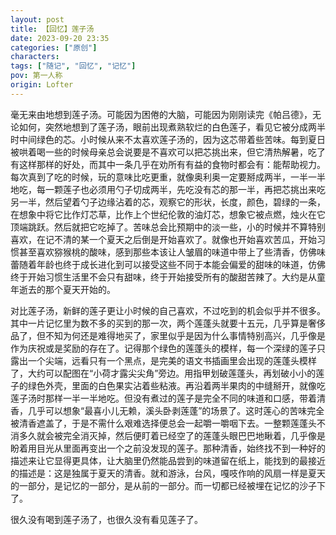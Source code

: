 ```yaml
---
layout: post
title: 【回忆】莲子汤
date: 2023-09-20 23:35
categories: ["原创"]
characters: 
tags: ["随记", "回忆", "记忆"]
pov: 第一人称
origin: Lofter
---
```


毫无来由地想到莲子汤。可能因为困倦的大脑，可能因为刚刚读完《帕吕德》，无论如何，突然地想到了莲子汤，眼前出现煮熟软烂的白色莲子，看见它被分成两半时中间绿色的芯。小时候从来不太喜欢莲子汤的，因为这芯带着些苦味。每到夏日被哄着喝一些的时候母亲总会说要是不喜欢可以把芯挑出来，但它清热解暑，吃了有这样那样的好处，而其中一条几乎在劝所有有益的食物时都会有：能帮助视力。每次真到了吃的时候，玩的意味比吃更重，就像奥利奥一定要掰成两半，一半一半地吃，每一颗莲子也必须用勺子切成两半，先吃没有芯的那一半，再把芯挑出来吃另一半，然后望着勺子边缘沾着的芯，观察它的形状，长度，颜色，碧绿的一条，在想象中将它比作灯芯草，比作上个世纪伦敦的油灯芯，想象它被点燃，烛火在它顶端跳跃。然后就把它吃掉了。苦味总会比预期中的淡一些，小的时候并不算特别喜欢，在记不清的某一个夏天之后倒是开始喜欢了。就像也开始喜欢苦瓜，开始习惯甚至喜欢猕猴桃的酸味，感到那些本该让人皱眉的味道中带上了些清香，仿佛味蕾随着年龄也终于成长进化到可以接受这些不同于本能会偏爱的甜味的味道，仿佛终于开始习惯生活里不会只有甜味，终于开始接受所有的酸甜苦辣了。大约是从童年逝去的那个夏天开始的。

对比莲子汤，新鲜的莲子更让小时候的自己喜欢，不过吃到的机会似乎并不很多。其中一片记忆里为数不多的买到的那一次，两个莲蓬头就要十五元，几乎算是奢侈品了，但不知为何还是难得地买了，家里似乎是因为什么事情特别高兴，几乎像是作为庆祝或是奖励的存在了。记得那个绿色的莲蓬头的模样，每一个深绿的莲子只露出一个尖端，远看只有一个黑点，是完美的语文书插画里会出现的莲蓬头模样了，大约可以配图在“小荷才露尖尖角”旁边。用指甲划破莲蓬头，再划破小小的莲子的绿色外壳，里面的白色果实沾着些粘液。再沿着两半果肉的中缝掰开，就像吃莲子汤时那样一半一半地吃。但没有煮过的莲子是完全不同的味道和口感，带着清香，几乎可以想象“最喜小儿无赖，溪头卧剥莲蓬”的场景了。这时莲心的苦味完全被清香遮盖了，于是不需什么艰难选择便总会一起嚼一嚼咽下去。一整颗莲蓬头不消多久就会被完全消灭掉，然后便盯着已经空了的莲蓬头眼巴巴地瞅着，几乎像是盼着用目光从里面再变出一个之前没发现的莲子。那种清香，始终找不到一种好的描述来让它显得更具体，让大脑里仍然能品尝到的味道留在纸上，能找到的最接近的描述是：这是独属于夏天的清香。就和游泳，台风，嘎吱作响的风扇一样是夏天的一部分，是记忆的一部分，是从前的一部分。而一切都已经被埋在记忆的沙子下了。

很久没有喝到莲子汤了，也很久没有看见莲子了。
